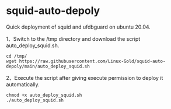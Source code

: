 
# squid-auto-depoly
Quick deployment of squid and ufdbguard on ubuntu 20.04.

1、Switch to the /tmp directory and download the script auto_deploy_squid.sh.

    cd /tmp/
    wget https://raw.githubusercontent.com/Linux-Gold/squid-auto-depoly/main/auto_deploy_squid.sh

2、Execute the script after giving execute permission to deploy it automatically.

    chmod +x auto_deploy_squid.sh
    ./auto_deploy_squid.sh

